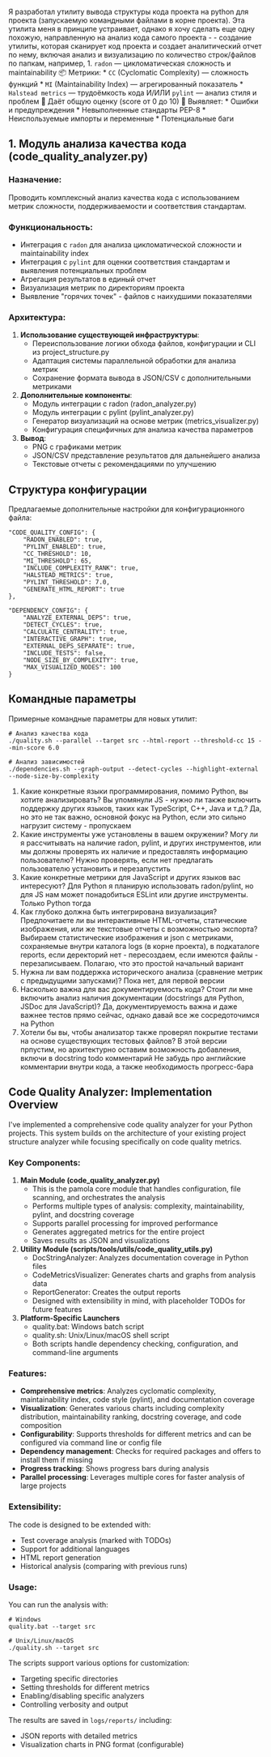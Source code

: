 Я разработал утилиту вывода структуры кода проекта на python для проекта (запускаемую командными файлами в корне проекта). Эта утилита меня в принципе устраивает, однако я хочу сделать еще одну похожую, направленную на анализ кода самого проекта - - создание утилиты, которая сканирует код проекта и создает аналитический отчет по нему, включая анализ и визуализацию по количество строк/файлов по папкам, например, 1. `radon` — цикломатическая сложность и maintainability 📦 Метрики: * `CC` (Cyclomatic Complexity) — сложность функций * `MI` (Maintainability Index) — агрегированный показатель * `Halstead metrics` — трудоёмкость кода И/ИЛИ `pylint` — анализ стиля и проблем 🔹 Даёт общую оценку (score от 0 до 10) 🔹 Выявляет: * Ошибки и предупреждения * Невыполненные стандарты PEP-8 * Неиспользуемые импорты и переменные * Потенциальные баги 

## 1. Модуль анализа качества кода (code_quality_analyzer.py)

### Назначение:

Проводить комплексный анализ качества кода с использованием метрик сложности, поддерживаемости и соответствия стандартам.

### Функциональность:

- Интеграция с `radon` для анализа цикломатической сложности и maintainability index
- Интеграция с `pylint` для оценки соответствия стандартам и выявления потенциальных проблем
- Агрегация результатов в единый отчет
- Визуализация метрик по директориям проекта
- Выявление "горячих точек" - файлов с наихудшими показателями

### Архитектура:

1. **Использование существующей инфраструктуры**:
    - Переиспользование логики обхода файлов, конфигурации и CLI из project_structure.py
    - Адаптация системы параллельной обработки для анализа метрик
    - Сохранение формата вывода в JSON/CSV с дополнительными метриками
2. **Дополнительные компоненты**:
    - Модуль интеграции с radon (radon_analyzer.py)
    - Модуль интеграции с pylint (pylint_analyzer.py)
    - Генератор визуализаций на основе метрик (metrics_visualizer.py)
    - Конфигурация специфичных для анализа качества параметров
3. **Вывод**:
    - PNG с графиками метрик
    - JSON/CSV представление результатов для дальнейшего анализа
    - Текстовые отчеты с рекомендациями по улучшению


## Структура конфигурации

Предлагаемые дополнительные настройки для конфигурационного файла:

```
"CODE_QUALITY_CONFIG": {
    "RADON_ENABLED": true,
    "PYLINT_ENABLED": true,
    "CC_THRESHOLD": 10,
    "MI_THRESHOLD": 65,
    "INCLUDE_COMPLEXITY_RANK": true,
    "HALSTEAD_METRICS": true,
    "PYLINT_THRESHOLD": 7.0,
    "GENERATE_HTML_REPORT": true
},

"DEPENDENCY_CONFIG": {
    "ANALYZE_EXTERNAL_DEPS": true,
    "DETECT_CYCLES": true,
    "CALCULATE_CENTRALITY": true,
    "INTERACTIVE_GRAPH": true,
    "EXTERNAL_DEPS_SEPARATE": true,
    "INCLUDE_TESTS": false,
    "NODE_SIZE_BY_COMPLEXITY": true,
    "MAX_VISUALIZED_NODES": 100
}
```

## Командные параметры

Примерные командные параметры для новых утилит:

```
# Анализ качества кода
./quality.sh --parallel --target src --html-report --threshold-cc 15 --min-score 6.0

# Анализ зависимостей
./dependencies.sh --graph-output --detect-cycles --highlight-external --node-size-by-complexity
```

1) Какие конкретные языки программирования, помимо Python, вы хотите анализировать? Вы упомянули JS - нужно ли также включить поддержку других языков, таких как TypeScript, C++, Java и т.д.? Да, но это не так важно, основной фокус на Python, если это сильно нагрузит систему - пропускаем 
2) Какие инструменты уже установлены в вашем окружении? Могу ли я рассчитывать на наличие radon, pylint, и других инструментов, или мы должны проверять их наличие и предоставлять информацию пользователю? Нужно проверять, если нет предлагать пользователю установить и перезапустить 
3) Какие конкретные метрики для JavaScript и других языков вас интересуют? Для Python я планирую использовать radon/pylint, но для JS нам может понадобиться ESLint или другие инструменты. Только Python тогда 
4) Как глубоко должна быть интегрирована визуализация? Предпочитаете ли вы интерактивные HTML-отчеты, статические изображения, или же текстовые отчеты с возможностью экспорта? Выбираем статистические изображения и json с метриками, сохраняемые внутри каталога logs (в корне проекта), в подкаталоге reports, если деректорий нет - пересоздаем, если имеются файлы - перезаписываем. Полагаю, что это простой начальный вариант 
5) Нужна ли вам поддержка исторического анализа (сравнение метрик с предыдущими запусками)? Пока нет, для первой версии 
6) Насколько важна для вас документируемость кода? Стоит ли мне включить анализ наличия документации (docstrings для Python, JSDoc для JavaScript)? Да, документируемость важна и даже важнее тестов прямо сейчас, однако давай все же сосредоточимся на Python 
7) Хотели бы вы, чтобы анализатор также проверял покрытие тестами на основе существующих тестовых файлов? В этой версии прпустим, но архитектурно оставим возможность добавления, включи в docstring todo комментарий Не забудь про английские комментарии внутри кода, а также необходимость прогресс-бара
## Code Quality Analyzer: Implementation Overview

I've implemented a comprehensive code quality analyzer for your Python projects. This system builds on the architecture of your existing project structure analyzer while focusing specifically on code quality metrics.

### Key Components:

1. **Main Module (code_quality_analyzer.py)**
    - This is the pamola core module that handles configuration, file scanning, and orchestrates the analysis
    - Performs multiple types of analysis: complexity, maintainability, pylint, and docstring coverage
    - Supports parallel processing for improved performance
    - Generates aggregated metrics for the entire project
    - Saves results as JSON and visualizations
2. **Utility Module (scripts/tools/utils/code_quality_utils.py)**
    - DocStringAnalyzer: Analyzes documentation coverage in Python files
    - CodeMetricsVisualizer: Generates charts and graphs from analysis data
    - ReportGenerator: Creates the output reports
    - Designed with extensibility in mind, with placeholder TODOs for future features
3. **Platform-Specific Launchers**
    - quality.bat: Windows batch script
    - quality.sh: Unix/Linux/macOS shell script
    - Both scripts handle dependency checking, configuration, and command-line arguments

### Features:

- **Comprehensive metrics**: Analyzes cyclomatic complexity, maintainability index, code style (pylint), and documentation coverage
- **Visualization**: Generates various charts including complexity distribution, maintainability ranking, docstring coverage, and code composition
- **Configurability**: Supports thresholds for different metrics and can be configured via command line or config file
- **Dependency management**: Checks for required packages and offers to install them if missing
- **Progress tracking**: Shows progress bars during analysis
- **Parallel processing**: Leverages multiple cores for faster analysis of large projects

### Extensibility:

The code is designed to be extended with:

- Test coverage analysis (marked with TODOs)
- Support for additional languages
- HTML report generation
- Historical analysis (comparing with previous runs)

### Usage:

You can run the analysis with:

```
# Windows
quality.bat --target src

# Unix/Linux/macOS
./quality.sh --target src
```

The scripts support various options for customization:

- Targeting specific directories
- Setting thresholds for different metrics
- Enabling/disabling specific analyzers
- Controlling verbosity and output

The results are saved in `logs/reports/` including:

- JSON reports with detailed metrics
- Visualization charts in PNG format (configurable)